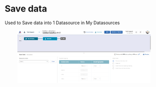 # Save data

Used to Save data into 1 Datasource in My Datasources

<figure><img src="../../../../.gitbook/assets/image (1242).png" alt=""><figcaption></figcaption></figure>

